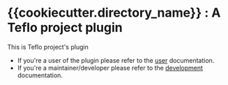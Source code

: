 # {{cookiecutter.directory_name}} : A Teflo project plugin

This is Teflo project's plugin

- If you're a user of the plugin please refer to the [user](docs/user.md) documentation.
- If you're a maintainer/developer please refer to the [development](docs/contribute.md) documentation.  
